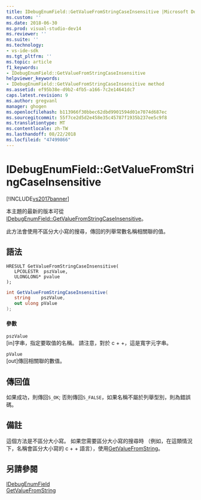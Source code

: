 ```yaml
---
title: IDebugEnumField::GetValueFromStringCaseInsensitive |Microsoft Docs
ms.custom: ''
ms.date: 2018-06-30
ms.prod: visual-studio-dev14
ms.reviewer: ''
ms.suite: ''
ms.technology:
- vs-ide-sdk
ms.tgt_pltfrm: ''
ms.topic: article
f1_keywords:
- IDebugEnumField::GetValueFromStringCaseInsensitive
helpviewer_keywords:
- IDebugEnumField::GetValueFromStringCaseInsensitive method
ms.assetid: ef95b38e-d9b2-4fb5-a166-7c2e14641dc7
caps.latest.revision: 9
ms.author: gregvanl
manager: ghogen
ms.openlocfilehash: b113966f30bbec62dbd9901594d01e7074d687ec
ms.sourcegitcommit: 55f7ce2d5d2e458e35c45787f1935b237ee5c9f8
ms.translationtype: MT
ms.contentlocale: zh-TW
ms.lasthandoff: 08/22/2018
ms.locfileid: "47499866"
---
```

# <a name="idebugenumfieldgetvaluefromstringcaseinsensitive"></a>IDebugEnumField::GetValueFromStringCaseInsensitive
[!INCLUDE[vs2017banner](../../../includes/vs2017banner.md)]

本主題的最新的版本可從[IDebugEnumField::GetValueFromStringCaseInsensitive](https://docs.microsoft.com/visualstudio/extensibility/debugger/reference/idebugenumfield-getvaluefromstringcaseinsensitive)。  
  
此方法會使用不區分大小寫的搜尋，傳回的列舉常數名稱相關聯的值。  
  
## <a name="syntax"></a>語法  
  
```cpp#  
HRESULT GetValueFromStringCaseInsensitive(  
   LPCOLESTR  pszValue,  
   ULONGLONG* pvalue  
);  
```  
  
```csharp  
int GetValueFromStringCaseInsensitive(  
   string    pszValue,   
   out ulong pValue  
);  
```  
  
#### <a name="parameters"></a>參數  
 `pszValue`  
 [in]字串，指定要取值的名稱。 請注意，對於 c + +，這是寬字元字串。  
  
 `pValue`  
 [out]傳回相關聯的數值。  
  
## <a name="return-value"></a>傳回值  
 如果成功，則傳回`S_OK`; 否則傳回`S_FALSE`，如果名稱不屬於列舉型別，則為錯誤碼。  
  
## <a name="remarks"></a>備註  
 這個方法是不區分大小寫。 如果您需要區分大小寫的搜尋時 （例如，在這類情況下，名稱會區分大小寫的 c + + 語言），使用[GetValueFromString](../../../extensibility/debugger/reference/idebugenumfield-getvaluefromstring.md)。  
  
## <a name="see-also"></a>另請參閱  
 [IDebugEnumField](../../../extensibility/debugger/reference/idebugenumfield.md)   
 [GetValueFromString](../../../extensibility/debugger/reference/idebugenumfield-getvaluefromstring.md)

